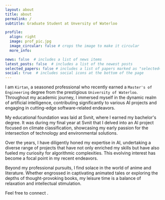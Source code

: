 ```yaml
---
layout: about
title: about
permalink: /
subtitle: Graduate Student at Unversity of Waterloo

profile:
  align: right
  image: prof_pic.jpg
  image_circular: false # crops the image to make it circular
  more_info: 

news: false  # includes a list of news items
latest_posts: false  # includes a list of the newest posts
selected_papers: false # includes a list of papers marked as "selected={true}"
social: true  # includes social icons at the bottom of the page
---
```


 I am `Kirtan`, a seasoned professional who recently earned a `Master's of Engineering` degree from the prestigious `University of Waterloo`. Throughout my academic journey, I immersed myself in the dynamic realm of artificial intelligence, contributing significantly to various AI projects and engaging in cutting-edge software-related endeavors.

My educational foundation was laid at Svnit, where I earned my bachelor's degree. It was during my final year at Svnit that I delved into an AI project focused on climate classification, showcasing my early passion for the intersection of technology and environmental solutions.

Over the years, I have diligently honed my expertise in AI, undertaking a diverse range of projects that have not only enriched my skills but have also fueled my curiosity for algorithmic complexities. This evolving interest has become a focal point in my recent endeavors.

Beyond my professional pursuits, I find solace in the world of anime and literature. Whether engrossed in captivating animated tales or exploring the depths of thought-provoking books, my leisure time is a balance of relaxation and intellectual stimulation.

Feel free to connect .